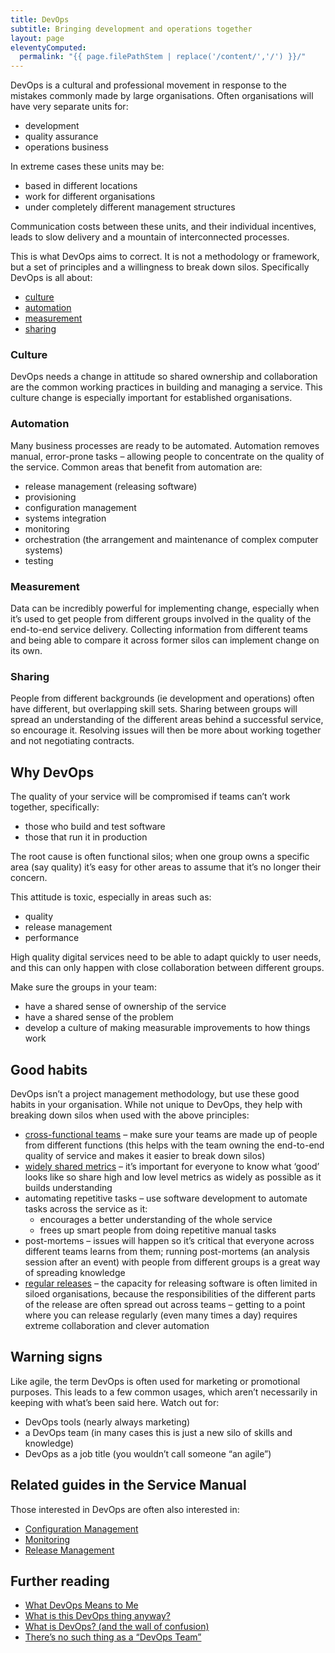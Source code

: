 ```yaml
---
title: DevOps
subtitle: Bringing development and operations together
layout: page
eleventyComputed:
  permalink: "{{ page.filePathStem | replace('/content/','/') }}/"
---
```


DevOps is a cultural and professional movement in response to the mistakes commonly made by large organisations. Often organisations will have very separate units for:

- development
- quality assurance
- operations business

In extreme cases these units may be:

- based in different locations
- work for different organisations
- under completely different management structures

Communication costs between these units, and their individual incentives, leads to slow delivery and a mountain of interconnected processes.

This is what DevOps aims to correct. It is not a methodology or framework, but a set of principles and a willingness to break down silos. Specifically DevOps is all about:

- [culture](#culture)
- [automation](#automation)
- [measurement](#measurement)
- [sharing](#sharing)

### Culture

DevOps needs a change in attitude so shared ownership and collaboration are the common working practices in building and managing a service. This culture change is especially important for established organisations.

### Automation

Many business processes are ready to be automated. Automation removes manual, error-prone tasks – allowing people to concentrate on the quality of the service. Common areas that benefit from automation are:

- release management (releasing software)
- provisioning
- configuration management
- systems integration
- monitoring
- orchestration (the arrangement and maintenance of complex computer systems)
- testing

### Measurement

Data can be incredibly powerful for implementing change, especially when it’s used to get people from different groups involved in the quality of the end-to-end service delivery. Collecting information from different teams and being able to compare it across former silos can implement change on its own.

### Sharing

People from different backgrounds (ie development and operations) often have different, but overlapping skill sets. Sharing between groups will spread an understanding of the different areas behind a successful service, so encourage it. Resolving issues will then be more about working together and not negotiating contracts.

## Why DevOps

The quality of your service will be compromised if teams can’t work together, specifically:

- those who build and test software
- those that run it in production

The root cause is often functional silos; when one group owns a specific area (say quality) it’s easy for other areas to assume that it’s no longer their concern.

This attitude is toxic, especially in areas such as:

- quality
- release management
- performance

High quality digital services need to be able to adapt quickly to user needs, and this can only happen with close collaboration between different groups.

Make sure the groups in your team:

- have a shared sense of ownership of the service
- have a shared sense of the problem
- develop a culture of making measurable improvements to how things work

## Good habits

DevOps isn’t a project management methodology, but use these good habits in your organisation. While not unique to DevOps, they help with breaking down silos when used with the above principles:

- [cross-functional teams](/version-1/guides/the-team/) – make sure your teams are made up of people from different functions (this helps with the team owning the end-to-end quality of service and makes it easier to break down silos)
- [widely shared metrics](/version-1/guides/measurement/) – it’s important for everyone to know what ‘good’ looks like so share high and low level metrics as widely as possible as it builds understanding
- automating repetitive tasks – use software development to automate tasks across the service as it:
    - encourages a better understanding of the whole service
    - frees up smart people from doing repetitive manual tasks
- post-mortems – issues will happen so it’s critical that everyone across different teams learns from them; running post-mortems (an analysis session after an event) with people from different groups is a great way of spreading knowledge
- [regular releases](/version-1/guides/release-strategies/) – the capacity for releasing software is often limited in siloed organisations, because the responsibilities of the different parts of the release are often spread out across teams – getting to a point where you can release regularly (even many times a day) requires extreme collaboration and clever automation

## Warning signs

Like agile, the term DevOps is often used for marketing or promotional purposes. This leads to a few common usages, which aren’t necessarily in keeping with what’s been said here. Watch out for:

- DevOps tools (nearly always marketing)
- a DevOps team (in many cases this is just a new silo of skills and knowledge)
- DevOps as a job title (you wouldn’t call someone “an agile”)

## Related guides in the Service Manual

Those interested in DevOps are often also interested in:

- [Configuration Management](/version-1/guides/configuration-management/)
- [Monitoring](/version-1/guides/monitoring/)
- [Release Management](/version-1/guides/release-strategies/)

## Further reading

- [What DevOps Means to Me](https://www.chef.io/blog/2010/07/16/what-devops-means-to-me/)
- [What is this DevOps thing anyway?](http://www.jedi.be/blog/2010/02/12/what-is-this-devops-thing-anyway/)
- [What is DevOps? (and the wall of confusion)](http://dev2ops.org/2010/02/what-is-devops/)
- [There’s no such thing as a “DevOps Team”](http://continuousdelivery.com/2012/10/theres-no-such-thing-as-a-devops-team/)

